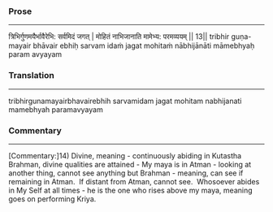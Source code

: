 ### Prose 
 --- 
त्रिभिर्गुणमयैर्भावैरेभि: सर्वमिदं जगत् |
मोहितं नाभिजानाति मामेभ्य: परमव्ययम् || 13||
tribhir guṇa-mayair bhāvair ebhiḥ sarvam idaṁ jagat
mohitaṁ nābhijānāti māmebhyaḥ param avyayam

### Translation 
 --- 
tribhirgunamayairbhavairebhih sarvamidam jagat mohitam nabhijanati mamebhyah paramavyayam

### Commentary 
 --- 
[Commentary:]14) Divine, meaning - continuously abiding in Kutastha Brahman, divine qualities are attained - My maya is in Atman - looking at another thing, cannot see anything but Brahman - meaning, can see if remaining in Atman.  If distant from Atman, cannot see.  Whosoever abides in My Self at all times - he is the one who rises above my maya, meaning goes on performing Kriya.